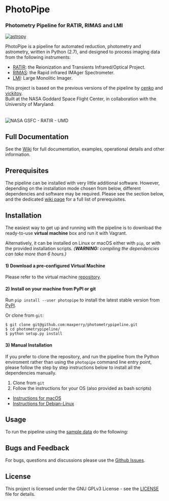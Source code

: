 
# PhotoPipe

### Photometry Pipeline for RATIR, RIMAS and LMI

[![astropy](http://img.shields.io/badge/powered%20by-AstroPy-orange.svg?style=flat)](http://www.astropy.org/)

PhotoPipe is a pipeline for automated reduction, photometry and astrometry, written in Python (2.7), and designed to process imaging data from the following instruments:

* [RATIR](http://butler.lab.asu.edu/RATIR/): the Reionization and Transients Infrared/Optical Project.
* [RIMAS](https://lowell.edu/research/research-facilities/4-3-meter-dct/rimas/): the Rapid infrared IMAger Spectrometer.
* [LMI](http://www2.lowell.edu/rsch/LMI/LMI.html): Large Monolitic Imager.  

This project is based on the previous versions of the pipeline by [cenko](https://github.com/cenko/RATIR-GSFC) and [vickitoy](https://github.com/vickitoy/photometry_pipeline).  
Built at the NASA Goddard Space Flight Center, in collaboration with the University of Maryland.
<br><br><br>
![NASA GSFC - RATIR - UMD](https://github.com/maxperry/photometrypipeline/raw/master/docs/readme-logos.jpg)


## Full Documentation

See the [Wiki](https://github.com/maxperry/photometrypipeline/wiki) for full documentation, examples, operational details and other information.


## Prerequisites

The pipeline can be installed with very little additional software. However, depending on the installation mode chosen from below, different dependencies and software may be required. Please see the section below, and the dedicated [wiki page](https://github.com/maxperry/photometrypipeline/wiki/Prerequisites) for a full list of prerequisites.


## Installation

The easiest way to get up and running with the pipeline is to download the ready-to-use **virtual machine** box and run it with Vagrant.

Alternatively, it can be installed on Linux or macOS either with `pip`, or with the provided installation scripts.
_(**WARNING:** compiling the dependencies can take more than 6 hours.)_

#### 1) Download a pre-configured Virtual Machine

Please refer to the virtual machine [repository](https://github.com/maxperry/photometrypipeline-vm).

#### 2) Install on your machine from PyPI or git

Run `pip install --user photopipe` to install the latest stable version from [PyPI](https://pypi.python.org/pypi/photopipe). 

Or clone from `git`:

```
$ git clone git@github.com:maxperry/photometrypipeline.git
$ cd photometrypipeline/
$ python setup.py install
```

#### 3) Manual Installation
If you prefer to clone the repository, and run the pipeline from the Python enviroment rather than using the `photopipe` command line entry point, please follow the step by step instructions below to install all the dependencies manually.

1. Clone from `git`
2. Follow the instructions for your OS (also provided as bash scripts)
  * [Instructions for macOS](https://github.com/maxperry/photometrypipeline/wiki/Manual-Installation-(macOS))
  * [Instructions for Debian-Linux](https://github.com/maxperry/photometrypipeline/wiki/Manual-Installation-(Debian-Linux))


## Usage

To run the pipeline using the [sample data]() do the following:


## Bugs and Feedback

For bugs, questions and discussions please use the [Github Issues](https://github.com/maxperry/photometrypipeline/issues).


## License
This project is licensed under the GNU GPLv3 License - see the [LICENSE](https://github.com/scrapy/scrapy/blob/master/LICENSE) file for details.
